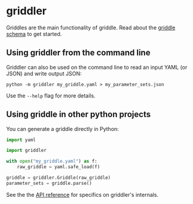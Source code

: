 # griddler

Griddles are the main functionality of griddle. Read about the [griddle schema](griddle.md) to get started.

## Using griddler from the command line

Griddler can also be used on the command line to read an input YAML (or JSON) and write output JSON:

```
python -m griddler my_griddle.yaml > my_parameter_sets.json
```

Use the `--help` flag for more details.

## Using griddle in other python projects

You can generate a griddle directly in Python:

```python
import yaml

import griddler

with open("my_griddle.yaml") as f:
    raw_griddle = yaml.safe_load(f)

griddle = griddler.Griddle(raw_griddle)
parameter_sets = griddle.parse()
```

See the the [API reference](reference.md) for specifics on griddler's internals.

